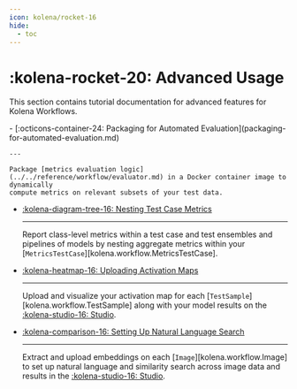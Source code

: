 ```yaml
---
icon: kolena/rocket-16
hide:
  - toc
---
```


# :kolena-rocket-20: Advanced Usage

This section contains tutorial documentation for advanced features for Kolena Workflows.

<div class="grid cards" markdown>
- [:octicons-container-24: Packaging for Automated Evaluation](packaging-for-automated-evaluation.md)

    ---

    Package [metrics evaluation logic](../../reference/workflow/evaluator.md) in a Docker container image to dynamically
    compute metrics on relevant subsets of your test data.

- [:kolena-diagram-tree-16: Nesting Test Case Metrics](nesting-test-case-metrics.md)

    ---

    Report class-level metrics within a test case and test ensembles and pipelines of models by nesting aggregate
    metrics within your [`MetricsTestCase`][kolena.workflow.MetricsTestCase].

- [:kolena-heatmap-16: Uploading Activation Maps](uploading-activation-maps.md)

    ---

    Upload and visualize your activation map for each [`TestSample`][kolena.workflow.TestSample] along with your model
    results on the [<nobr>:kolena-studio-16: Studio</nobr>](https://app.kolena.io/redirect/studio).

- [:kolena-comparison-16: Setting Up Natural Language Search](set-up-natural-language-search.md)

    ---

    Extract and upload embeddings on each [`Image`][kolena.workflow.Image] to set up natural language and similarity search across image data and
    results in the [<nobr>:kolena-studio-16: Studio</nobr>](https://app.kolena.io/redirect/studio).

</div>
